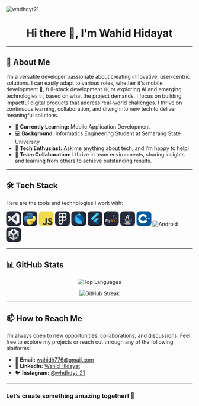 <img src="https://komarev.com/ghpvc/?username=whdhdyt21&label=Profile%20views&color=0e75b6&style=flat" alt="whdhdyt21" />
<h1 align="center">Hi there 👋, I'm Wahid Hidayat</h1>

---

## 🚀 About Me

I’m a versatile developer passionate about creating innovative, user-centric solutions. I can easily adapt to various roles, whether it's mobile development 📱, full-stack development 🌐, or exploring AI and emerging technologies 💡, based on what the project demands. I focus on building impactful digital products that address real-world challenges. I thrive on continuous learning, collaboration, and diving into new tech to deliver meaningful solutions.  

- 🌱 **Currently Learning:** Mobile Application Development  
- 💻 **Background:** Informatics Engineering Student at Semarang State University  
- 💬 **Tech Enthusiast:** Ask me anything about tech, and I’m happy to help!  
- 🤝 **Team Collaboration:** I thrive in team environments, sharing insights and learning from others to achieve outstanding results.

---

## 🛠️ Tech Stack

Here are the tools and technologies I work with:

<p>
  <img src="https://github.com/tandpfun/skill-icons/blob/main/icons/VSCode-Dark.svg" width="40" alt="VS Code">
  <img src="https://github.com/tandpfun/skill-icons/blob/main/icons/Python-Dark.svg" width="40" alt="Python">
  <img src="https://github.com/tandpfun/skill-icons/blob/main/icons/JavaScript.svg" width="40" alt="JavaScript">
  <img src="https://github.com/tandpfun/skill-icons/blob/main/icons/Figma-Dark.svg" width="40" alt="Figma">
  <img src="https://github.com/tandpfun/skill-icons/blob/main/icons/Dart-Dark.svg" width="40" alt="Dart">
  <img src="https://github.com/tandpfun/skill-icons/blob/main/icons/Flutter-Dark.svg" width="40" alt="Flutter">
  <img src="https://github.com/tandpfun/skill-icons/raw/main/icons/MySQL-Dark.svg" width="40" alt="MySQL">
  <img src="https://github.com/tandpfun/skill-icons/blob/main/icons/Java-Dark.svg" width="40" alt="Java">
  <img src="https://github.com/tandpfun/skill-icons/blob/main/icons/CPP.svg" width="40" alt="C++">
  <img src="https://user-images.githubusercontent.com/4821/255017351-9f5b83e7-cb9a-4f59-be6f-cb407c2247e9.png" width="40" alt="Android">
  <img src="https://github.com/tandpfun/skill-icons/blob/main/icons/Unity-Dark.svg" width="40" alt="Unity">
</p>  

---

## 📊 GitHub Stats

<p align="center">
  <img src="https://github-readme-stats.vercel.app/api/top-langs?username=whdhdyt21&show_icons=true&locale=en&layout=compact" alt="Top Languages" />
</p>

<p align="center">
  <img src="https://github-readme-streak-stats.herokuapp.com/?user=whdhdyt21&theme=default" alt="GitHub Streak" />
</p>  

---

## 📫 How to Reach Me

I’m always open to new opportunities, collaborations, and discussions. Feel free to explore my projects or reach out through any of the following platforms:

- 📧 **Email:** [wahidh776@gmail.com](mailto:wahidh776@gmail.com)  
- 🔗 **LinkedIn:** [Wahid Hidayat](https://www.linkedin.com/in/wahid-hidayat/)  
- 🐦 **Instagram:** [@whdhdyt_21](https://www.instagram.com/whdhdyt_21/)  

---

### Let’s create something amazing together! 🚀
